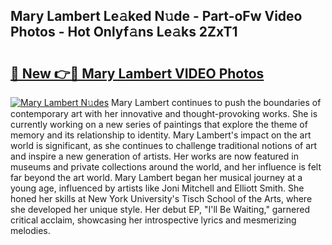## Mary Lambert Le𝚊ked N𝚞de - Part-oFw Video Photos - Hot Onlyf𝚊ns Le𝚊ks 2ZxT1

# <h2><a href="http://ab90565.deff.icu/?id=Mary+Lambert">🔗 New 👉🔴 Mary Lambert VIDEO Photos</a></h2>

[![Mary Lambert N𝚞des](https://i.imgur.com/rIISA9y.gif)](http://ab90565.deff.icu/?id=Mary+Lambert)
Mary Lambert continues to push the boundaries of contemporary art with her innovative and thought-provoking works. She is currently working on a new series of paintings that explore the theme of memory and its relationship to identity. Mary Lambert's impact on the art world is significant, as she continues to challenge traditional notions of art and inspire a new generation of artists. Her works are now featured in museums and private collections around the world, and her influence is felt far beyond the art world. Mary Lambert began her musical journey at a young age, influenced by artists like Joni Mitchell and Elliott Smith. She honed her skills at New York University's Tisch School of the Arts, where she developed her unique style. Her debut EP, "I'll Be Waiting," garnered critical acclaim, showcasing her introspective lyrics and mesmerizing melodies.

